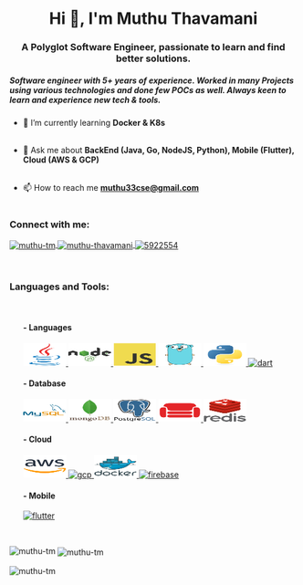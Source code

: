<h1 align="center">Hi 👋, I'm Muthu Thavamani</h1>

<h3 align="center">A Polyglot Software Engineer, passionate to learn and find better solutions.</h3>

<h5>Software engineer with 5+ years of experience. Worked in many Projects using various technologies and done few POCs as well. Always keen to learn and experience new tech & tools.</h5>

- 🌱  I’m currently learning **Docker & K8s**  <br><br>

- 💬  Ask me about **BackEnd (Java, Go, NodeJS, Python), Mobile (Flutter), Cloud (AWS & GCP)**<br><br>

- 📫  How to reach me **muthu33cse@gmail.com** <br><br>

<h3 align="left">Connect with me:</h3>

<p align="left">

<a href="https://github.com/muthu-tm" target="blank">
<img align="center" src="https://cdn.jsdelivr.net/npm/simple-icons@3.0.1/icons/github.svg" alt="muthu-tm" height="30" width="100" />
</a> 

<a href="https://linkedin.com/in/muthu-thavamani" target="blank">
<img align="center" src="https://cdn.jsdelivr.net/npm/simple-icons@3.0.1/icons/linkedin.svg" alt="muthu-thavamani" height="30" width="100" />
</a>

<a href="https://stackoverflow.com/users/5922554" target="blank">
<img align="center" src="https://cdn.jsdelivr.net/npm/simple-icons@3.0.1/icons/stackoverflow.svg" alt="5922554" height="30" width="100" />
</a>
</p><br>

<h3 align="left">Languages and Tools:</h3> <br>

<ul>

<h4 align="left">- Languages</h4>

<p align="left">

<a href="https://www.java.com" target="_blank">
<img src="https://raw.githubusercontent.com/devicons/devicon/master/icons/java/java-original.svg" alt="java" width="75" height="40"/> 
</a> 

<a href="https://nodejs.org" target="_blank"> 
<img src="https://raw.githubusercontent.com/devicons/devicon/master/icons/nodejs/nodejs-original-wordmark.svg" alt="nodejs" width="75" height="40"/>
</a> 

<a href="https://developer.mozilla.org/en-US/docs/Web/JavaScript" target="_blank">
<img src="https://raw.githubusercontent.com/devicons/devicon/master/icons/javascript/javascript-original.svg" alt="javascript" width="75" height="40"/> 
</a> 

<a href="https://golang.org" target="_blank"> 
<img src="https://raw.githubusercontent.com/devicons/devicon/master/icons/go/go-original.svg" alt="go"  width="75" height="40"/>  
</a> 

<a href="https://www.python.org" target="_blank"> 
<img src="https://raw.githubusercontent.com/devicons/devicon/master/icons/python/python-original.svg" alt="python" width="75" height="40"/> 
</a> 

<a href="https://dart.dev" target="_blank"> 
<img src="https://www.vectorlogo.zone/logos/dartlang/dartlang-icon.svg" alt="dart"  width="75" height="40"/> 
</a> 
</p>

<h4 align="left">- Database</h4>
<p align="left"> 

<a href="https://www.mysql.com/" target="_blank"> 
<img src="https://raw.githubusercontent.com/devicons/devicon/master/icons/mysql/mysql-original-wordmark.svg" alt="mysql" width="75" height="40"/>
</a>

<a href="https://www.mongodb.com/" target="_blank"> 
<img src="https://raw.githubusercontent.com/devicons/devicon/master/icons/mongodb/mongodb-original-wordmark.svg" alt="mongodb" width="75" height="40"/> 
</a>  

<a href="https://www.postgresql.org" target="_blank">
<img src="https://raw.githubusercontent.com/devicons/devicon/master/icons/postgresql/postgresql-original-wordmark.svg" alt="postgresql" width="75" height="40"/> 
</a> 

<a href="https://couchdb.apache.org/" target="_blank">
<img src="https://raw.githubusercontent.com/devicons/devicon/0d6c64dbbf311879f7d563bfc3ccf559f9ed111c/icons/couchdb/couchdb-original.svg" alt="couchdb" width="75" height="40"/> 
</a> 

<a href="https://redis.io" target="_blank"> 
<img src="https://raw.githubusercontent.com/devicons/devicon/master/icons/redis/redis-original-wordmark.svg" alt="redis" width="75" height="40"/>
</a>
</p>

<h4 align="left">- Cloud</h4>

<a href="https://aws.amazon.com" target="_blank"> 
<img src="https://raw.githubusercontent.com/devicons/devicon/master/icons/amazonwebservices/amazonwebservices-original-wordmark.svg" alt="aws" width="75" height="40"/> 
</a>

<a href="https://cloud.google.com" target="_blank">
<img src="https://www.vectorlogo.zone/logos/google_cloud/google_cloud-icon.svg" alt="gcp" width="75" height="40"/> 
</a>

<a href="https://www.docker.com/" target="_blank"> 
<img src="https://raw.githubusercontent.com/devicons/devicon/master/icons/docker/docker-original-wordmark.svg" alt="docker" width="75" height="40"/>
</a>

<a href="https://firebase.google.com/" target="_blank">
<img src="https://www.vectorlogo.zone/logos/firebase/firebase-icon.svg" alt="firebase" width="75" height="40"/>
</a>

</p>

<h4 align="left">- Mobile</h4>
<p align="left"> 

<a href="https://flutter.dev" target="_blank">
<img src="https://www.vectorlogo.zone/logos/flutterio/flutterio-icon.svg" alt="flutter" width="75" height="40"/> 
</a> 
</p>
</ul>

<br>
<p><img align="left" src="https://github-readme-stats.vercel.app/api/top-langs?username=muthu-tm&show_icons=true&locale=en&layout=compact&langs_count=8&count_private=true&theme=radical" alt="muthu-tm" /></p>

<p>&nbsp;<img align="center" src="https://github-readme-stats.vercel.app/api?username=muthu-tm&show_icons=true&locale=en&count_private=true&theme=radical" alt="muthu-tm" /></p>

<p><img align="center" src="https://github-readme-streak-stats.herokuapp.com/?user=muthu-tm&theme=radical" alt="muthu-tm" /></p>
